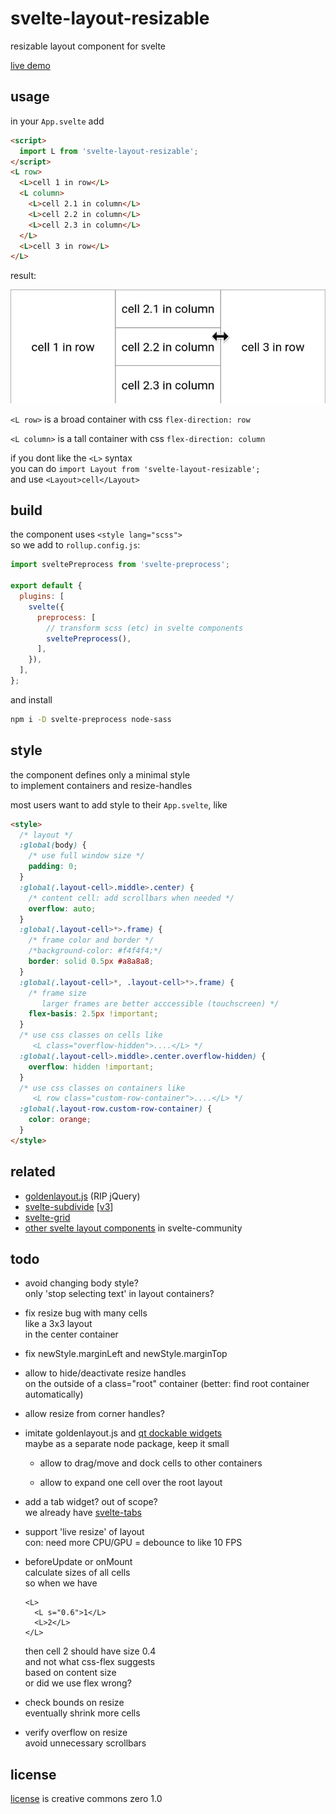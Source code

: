 # svelte-layout-resizable

resizable layout component for svelte

[live demo](https://milahu.github.io/svelte-layout-resizable/demo/demo.html)

## usage

in your `App.svelte` add

```html
<script>
  import L from 'svelte-layout-resizable';
</script>
<L row>
  <L>cell 1 in row</L>
  <L column>
    <L>cell 2.1 in column</L>
    <L>cell 2.2 in column</L>
    <L>cell 2.3 in column</L>
  </L>
  <L>cell 3 in row</L>
</L>
```

result:

![screenshot of svelte-layout-resizable demo](demo/screenshot.webp)

`<L row>` is a broad container with css `flex-direction: row`

`<L column>` is a tall container with css `flex-direction: column`

if you dont like the `<L>` syntax  
you can do `import Layout from 'svelte-layout-resizable';`  
and use `<Layout>cell</Layout>`

## build

the component uses `<style lang="scss">`  
so we add to `rollup.config.js`:

```js
import sveltePreprocess from 'svelte-preprocess';

export default {
  plugins: [
    svelte({
      preprocess: [
        // transform scss (etc) in svelte components
        sveltePreprocess(),
      ],
    }),
  ],
};
```

and install

```sh
npm i -D svelte-preprocess node-sass
```

## style

the component defines only a minimal style  
to implement containers and resize-handles

most users want to add style to their `App.svelte`, like

```html
<style>
  /* layout */
  :global(body) {
    /* use full window size */
    padding: 0;
  }
  :global(.layout-cell>.middle>.center) {
    /* content cell: add scrollbars when needed */
    overflow: auto;
  }
  :global(.layout-cell>*>.frame) {
    /* frame color and border */
    /*background-color: #f4f4f4;*/
    border: solid 0.5px #a8a8a8;
  }
  :global(.layout-cell>*, .layout-cell>*>.frame) {
    /* frame size
       larger frames are better acccessible (touchscreen) */
    flex-basis: 2.5px !important;
  }
  /* use css classes on cells like
     <L class="overflow-hidden">....</L> */
  :global(.layout-cell>.middle>.center.overflow-hidden) {
    overflow: hidden !important;
  }
  /* use css classes on containers like
     <L row class="custom-row-container">....</L> */
  :global(.layout-row.custom-row-container) {
    color: orange;
  }
</style>
```

## related

* [goldenlayout.js](https://golden-layout.com/) (RIP jQuery)
* [svelte-subdivide](https://github.com/sveltejs/svelte-subdivide) [[v3](https://github.com/saabi/svelte-subdivide/tree/v3)]
* [svelte-grid](https://github.com/vaheqelyan/svelte-grid)
* [other svelte layout components](https://svelte-community.netlify.app/code/?tag=layout+and+structure) in svelte-community

## todo 

* avoid changing body style?  
  only 'stop selecting text' in layout containers?

* fix resize bug with many cells  
  like a 3x3 layout  
  in the center container

*  fix newStyle.marginLeft and newStyle.marginTop

* allow to hide/deactivate resize handles  
  on the outside of a class="root" container
  (better: find root container automatically)

* allow resize from corner handles?

* imitate goldenlayout.js and [qt dockable widgets](https://doc.qt.io/qt-5/qtwidgets-mainwindows-dockwidgets-example.html)  
  maybe as a separate node package, keep it small

  * allow to drag/move and dock cells to other containers

  * allow to expand one cell over the root layout

* add a tab widget? out of scope?  
  we already have [svelte-tabs](https://github.com/joeattardi/svelte-tabs)

* support 'live resize' of layout  
  con: need more CPU/GPU = debounce to like 10 FPS

* beforeUpdate or onMount  
  calculate sizes of all cells  
  so when we have
  ```
  <L>
    <L s="0.6">1</L>
    <L>2</L>
  </L>
  ```
  then cell 2 should have size 0.4  
  and not what css-flex suggests  
  based on content size  
  or did we use flex wrong?

* check bounds on resize  
  eventually shrink more cells

* verify overflow on resize  
  avoid unnecessary scrollbars

## license

[license](LICENSE) is creative commons zero 1.0
